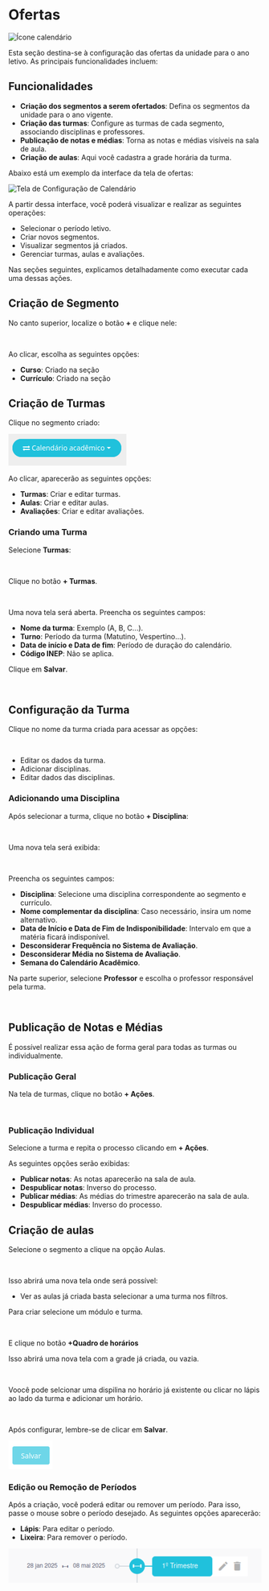 # Ofertas

![Ícone calendário]()

Esta seção destina-se à configuração das ofertas da unidade para o ano letivo. As principais funcionalidades incluem:

## Funcionalidades

- **Criação dos segmentos a serem ofertados**: Defina os segmentos da unidade para o ano vigente.
- **Criação das turmas**: Configure as turmas de cada segmento, associando disciplinas e professores.
- **Publicação de notas e médias**: Torna as notas e médias visíveis na sala de aula.
- **Criação de aulas**: Aqui você cadastra a grade horária da turma.

Abaixo está um exemplo da interface da tela de ofertas:

![Tela de Configuração de Calendário]()

A partir dessa interface, você poderá visualizar e realizar as seguintes operações:

- Selecionar o período letivo.
- Criar novos segmentos.
- Visualizar segmentos já criados.
- Gerenciar turmas, aulas e avaliações.

Nas seções seguintes, explicamos detalhadamente como executar cada uma dessas ações.

## Criação de Segmento

No canto superior, localize o botão **+** e clique nele:

![]()

Ao clicar, escolha as seguintes opções:

- **Curso**: Criado na seção []()
- **Currículo**: Criado na seção []()

## Criação de Turmas

Clique no segmento criado:

![](../assets/imagens/calendario/botaoLateral.png)

Ao clicar, aparecerão as seguintes opções:

- **Turmas**: Criar e editar turmas.
- **Aulas**: Criar e editar aulas.
- **Avaliações**: Criar e editar avaliações.

### Criando uma Turma

Selecione **Turmas**:

![]()

Clique no botão **+ Turmas**.

![]()

Uma nova tela será aberta. Preencha os seguintes campos:

- **Nome da turma**: Exemplo (A, B, C...).
- **Turno**: Período da turma (Matutino, Vespertino...).
- **Data de início e Data de fim**: Período de duração do calendário.
- **Código INEP**: Não se aplica.

Clique em **Salvar**.

![]()

## Configuração da Turma

Clique no nome da turma criada para acessar as opções:

![]()

- Editar os dados da turma.
- Adicionar disciplinas.
- Editar dados das disciplinas.

### Adicionando uma Disciplina

Após selecionar a turma, clique no botão **+ Disciplina**:

![]()

Uma nova tela será exibida:

![]()

Preencha os seguintes campos:

- **Disciplina**: Selecione uma disciplina correspondente ao segmento e currículo.
- **Nome complementar da disciplina**: Caso necessário, insira um nome alternativo.
- **Data de Início e Data de Fim de Indisponibilidade**: Intervalo em que a matéria ficará indisponível.
- **Desconsiderar Frequência no Sistema de Avaliação**.
- **Desconsiderar Média no Sistema de Avaliação**.
- **Semana do Calendário Acadêmico**.

Na parte superior, selecione **Professor** e escolha o professor responsável pela turma.

![]()

## Publicação de Notas e Médias

É possível realizar essa ação de forma geral para todas as turmas ou individualmente.

### Publicação Geral

Na tela de turmas, clique no botão **+ Ações**.

![]()

### Publicação Individual

Selecione a turma e repita o processo clicando em **+ Ações**.

As seguintes opções serão exibidas:

- **Publicar notas**: As notas aparecerão na sala de aula.
- **Despublicar notas**: Inverso do processo.
- **Publicar médias**: As médias do trimestre aparecerão na sala de aula.
- **Despublicar médias**: Inverso do processo.

## Criação de aulas

Selecione o segmento a clique na opção Aulas.  

![]()

Isso abrirá uma nova tela onde será possível:  

- Ver as aulas já criada basta selecionar a uma turma nos filtros.  

Para criar selecione um módulo e turma.

![]()

E clique no botão **+Quadro de horários**

Isso abrirá uma nova tela com a grade já criada, ou vazia.

![]()

Voocê pode selcionar uma dispilina no horário já existente ou clicar no lápis ao lado da turma e adicionar um horário.

![]()
![]()

Após configurar, lembre-se de clicar em **Salvar**.  

![](../assets/imagens/calendario/salvar.png)  

### Edição ou Remoção de Períodos  

Após a criação, você poderá editar ou remover um período. Para isso, passe o mouse sobre o período desejado. As seguintes opções aparecerão:  

- **Lápis**: Para editar o período.  
- **Lixeira**: Para remover o período.  

![](../assets/imagens/calendario/EDIT.png)  

